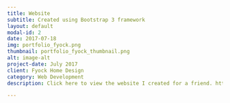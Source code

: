 ```yaml
---
title: Website 
subtitle: Created using Bootstrap 3 framework
layout: default
modal-id: 2
date: 2017-07-18
img: portfolio_fyock.png
thumbnail: portfolio_fyock_thumbnail.png
alt: image-alt
project-date: July 2017
client: Fyock Home Design
category: Web Development
description: Click here to view the website I created for a friend. https://fyockhomedesign.github.io/

---
```

